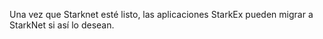 Una vez que Starknet esté listo, las aplicaciones StarkEx pueden migrar a StarkNet si así lo desean.